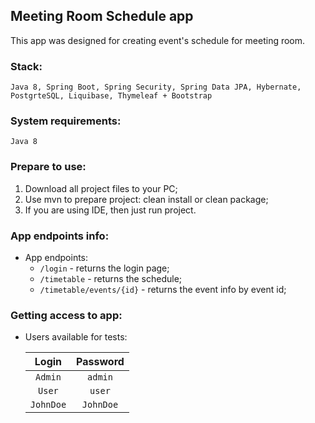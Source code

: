 ## Meeting Room Schedule app

This app was designed for creating event's schedule for meeting room.



### Stack:
    Java 8, Spring Boot, Spring Security, Spring Data JPA, Hybernate, PostgrteSQL, Liquibase, Thymeleaf + Bootstrap

### System requirements:
    Java 8

### Prepare to use:
1. Download all project files to your PC;
2. Use mvn to prepare project: clean install or clean package;
3. If you are using IDE, then just run project. 

### App endpoints info:
- App endpoints:
    - `/login` - returns the login page;
    - `/timetable` - returns the schedule;
    - `/timetable/events/{id}` - returns the event info by event id;

### Getting access to app:
- Users available for tests:

  | Login | Password | 
  | :---: | :---: | 
  |`Admin`|`admin`|
  |`User`| `user`|
  |`JohnDoe`| `JohnDoe`|

